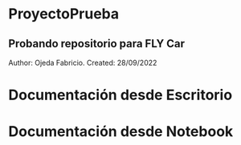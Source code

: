# ProyectoPrueba

## Probando repositorio para FLY Car

Author: Ojeda Fabricio.
Created: 28/09/2022

# Documentación desde Escritorio

# Documentación desde Notebook
